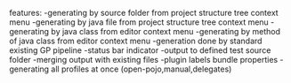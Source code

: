 features:
-generating by source folder from project structure tree context menu
-generating by java file from project structure tree context menu
-generating by java class from editor context menu
-generating by method of java class from editor context menu
-generation done by standard existing GP pipeline 
-status bar indicator
-output to defined test source folder
-merging output with existing files
-plugin labels bundle properties
-generating all profiles at once (open-pojo,manual,delegates)